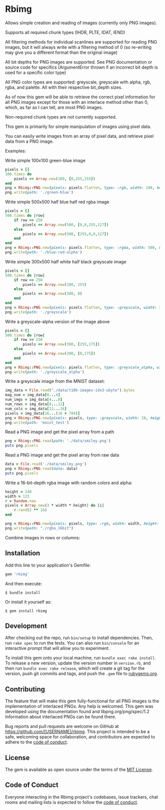 # Rbimg

Allows simple creation and reading of images (currently only PNG images).

Supports all required chunk types (IHDR, PLTE, IDAT, IEND)

All filtering methods for individual scanlines are supported for reading PNG images, but it will always write with a filtering method of 0 (so re-writing may give you a different format than the original image)

All bit depths for PNG images are supported. See PNG documentation or source code for specifics (ArgumentError thrown if an incorrect bit depth is used for a specific color type)

All PNG color types are supported: greyscale, greyscale with alpha, rgb, rgba, and palette. All with their respective bit_depth sizes.

As of now this gem will be able to retrieve the correct pixel information for all PNG images except for those with an interlace method other than 0, which, as far as I can tell, are most PNG images.

Non-required chunk types are not currently supported.

This gem is primarily for simple manipulation of images using pixel data.

You can easily write images from an array of pixel data, and retrieve pixel data from a PNG image.

Examples: 

Write simple 100x100 green-blue image

```ruby
pixels = []
100.times do
    pixels << Array.new(100, [0,255,255])
end
png = Rbimg::PNG.new(pixels: pixels.flatten, type: :rgb, width: 100, height: 100)
png.write(path: './green-blue')
```

Write simple 500x500 half blue half red rgba image

```ruby
pixels = []
500.times do |row|
    if row >= 250
        pixels << Array.new(500, [0,0,255,127])
    else
        pixels << Array.new(500, [255,0,0,127])
    end
end
png = Rbimg::PNG.new(pixels: pixels.flatten, type: :rgba, width: 500, height: 500)
png.write(path: './blue-red-alpha')
```

Write simple 300x500 half white half black greyscale image

```ruby
pixels = []
500.times do |row|
    if row >= 250
        pixels << Array.new(300, 255)
    else
        pixels << Array.new(300, 0)
    end
end
png = Rbimg::PNG.new(pixels: pixels.flatten, type: :greyscale, width: 300, height: 500)
png.write(path: './greyscale')
```

Write a greyscale-alpha version of the image above

```ruby
pixels = []
500.times do |row|
    if row >= 250
        pixels << Array.new(300, [255,175])
    else
        pixels << Array.new(300, [0,175])
    end
end
png = Rbimg::PNG.new(pixels: pixels.flatten, type: :greyscale_alpha, width: 300, height: 500)
png.write(path: './greyscale_alpha')
```
Write a greyscale image from the MNIST dataset:

```ruby
img_data = File.read("./data/t10k-images-idx3-ubyte").bytes
mag_num = img_data[0...4]
num_imgs = img_data[4...8]
num_rows = img_data[8...12]
num_cols = img_data[12...16]
pixels = img_data[16...(16 + 784)]
png = Rbimg::PNG.new(pixels: pixels, type: :greyscale, width: 28, height: 28)
png.write(path: 'mnist_test')
```

Read a PNG image and get the pixel array from a path

```ruby
png = Rbimg::PNG.read(path: './data/smiley.png')
puts png.pixels
```

Read a PNG image and get the pixel array from raw data

```ruby
data = File.read('./data/smiley.png')
png = Rbimg::PNG.read(data: data)
puts png.pixels
```

Write a 16-bit-depth rgba image with random colors and alpha:

```ruby
height = 140
width = 123
r = Random.new
pixels = Array.new(3 * width * height) do |i|
    r.rand(2 ** 16)
end

png = Rbimg::PNG.new(pixels: pixels, type: :rgb, width: width, height: height, bit_depth: 16)
png.write(path: "./rgba_16bit")
```

Combine images in rows or columns: 



## Installation

Add this line to your application's Gemfile:

```ruby
gem 'rbimg'
```

And then execute:

    $ bundle install

Or install it yourself as:

    $ gem install rbimg



## Development

After checking out the repo, run `bin/setup` to install dependencies. Then, run `rake spec` to run the tests. You can also run `bin/console` for an interactive prompt that will allow you to experiment.

To install this gem onto your local machine, run `bundle exec rake install`. To release a new version, update the version number in `version.rb`, and then run `bundle exec rake release`, which will create a git tag for the version, push git commits and tags, and push the `.gem` file to [rubygems.org](https://rubygems.org).

## Contributing

The feature that will make this gem fully-functional for all PNG images is the implementation of interlaced PNGs. Any help is welcomed. This gem was developed using the documentation found and libpng.org/png/spec/1.2
Information about interlaced PNGs can be found there. 

Bug reports and pull requests are welcome on GitHub at https://github.com/[USERNAME]/rbimg. This project is intended to be a safe, welcoming space for collaboration, and contributors are expected to adhere to the [code of conduct](https://github.com/[USERNAME]/rbimg/blob/master/CODE_OF_CONDUCT.md).


## License

The gem is available as open source under the terms of the [MIT License](https://opensource.org/licenses/MIT).

## Code of Conduct

Everyone interacting in the Rbimg project's codebases, issue trackers, chat rooms and mailing lists is expected to follow the [code of conduct](https://github.com/[USERNAME]/rbimg/blob/master/CODE_OF_CONDUCT.md).
